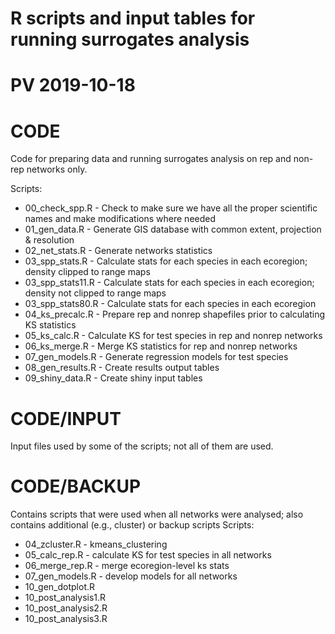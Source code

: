 # R scripts and input tables for running surrogates analysis
# PV 2019-10-18

# CODE

Code for preparing data and running surrogates analysis on rep and non-rep networks only.

Scripts:
  - 00_check_spp.R - Check to make sure we have all the proper scientific names and make modifications where needed
  - 01_gen_data.R - Generate GIS database with common extent, projection & resolution
  - 02_net_stats.R - Generate networks statistics
  - 03_spp_stats.R - Calculate stats for each species in each ecoregion; density clipped to range maps
  - 03_spp_stats11.R - Calculate stats for each species in each ecoregion; density not clipped to range maps
  - 03_spp_stats80.R - Calculate stats for each species in each ecoregion
  - 04_ks_precalc.R - Prepare rep and nonrep shapefiles prior to calculating KS statistics
  - 05_ks_calc.R - Calculate KS for test species in rep and nonrep networks
  - 06_ks_merge.R - Merge KS statistics for rep and nonrep networks
  - 07_gen_models.R - Generate regression models for test species
  - 08_gen_results.R - Create results output tables
  - 09_shiny_data.R - Create shiny input tables

# CODE/INPUT

Input files used by some of the scripts; not all of them are used.

# CODE/BACKUP

Contains scripts that were used when all networks were analysed; also contains additional (e.g., cluster) or backup scripts
Scripts:
  - 04_zcluster.R - kmeans_clustering
  - 05_calc_rep.R - calculate KS for test species in all networks
  - 06_merge_rep.R - merge ecoregion-level ks stats
  - 07_gen_models.R - develop models for all networks
  - 10_gen_dotplot.R
  - 10_post_analysis1.R
  - 10_post_analysis2.R
  - 10_post_analysis3.R
